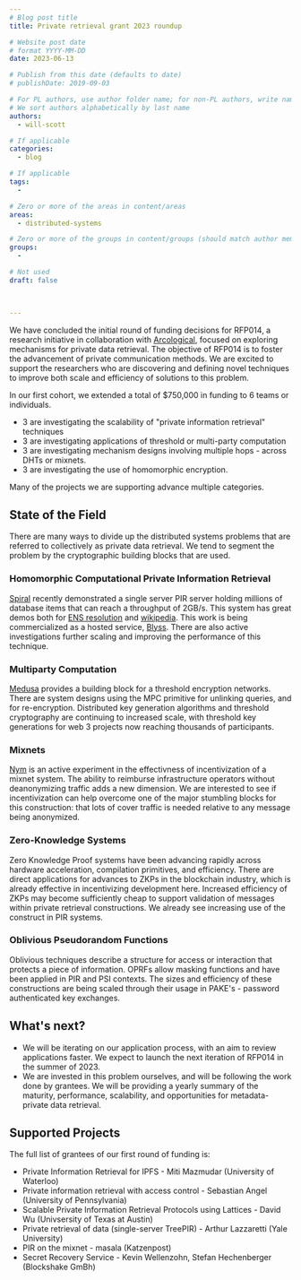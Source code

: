 ```yaml
---
# Blog post title
title: Private retrieval grant 2023 roundup 

# Website post date
# format YYYY-MM-DD
date: 2023-06-13

# Publish from this date (defaults to date)
# publishDate: 2019-09-03

# For PL authors, use author folder name; for non-PL authors, write name as in paper within ""
# We sort authors alphabetically by last name
authors:
  - will-scott

# If applicable
categories:
  - blog

# If applicable
tags:
  -

# Zero or more of the areas in content/areas
areas:
  - distributed-systems

# Zero or more of the groups in content/groups (should match author membership)
groups:
  - 

# Not used
draft: false


 
---
```


We have concluded the initial round of funding decisions for RFP014, a research initiative in collaboration with [Arcological](https://arcological.xyz/), focused on exploring mechanisms for private data retrieval. The objective of RFP014 is to foster the advancement of private communication methods. We are excited to support the researchers who are discovering and defining novel techniques to improve both scale and efficiency of solutions to this problem.

In our first cohort, we extended a total of $750,000 in funding to 6 teams or individuals.
* 3 are investigating the scalability of "private information retrieval" techniques
* 3 are investigating applications of threshold or multi-party computation
* 3 are investigating mechanism designs involving multiple hops - across DHTs or mixnets.
* 3 are investigating the use of homomorphic encryption.

Many of the projects we are supporting advance multiple categories.


## State of the Field

There are many ways to divide up the distributed systems problems that are referred to collectively as private data retrieval. We tend to segment the problem by the cryptographic building blocks that are used.

### Homomorphic Computational Private Information Retrieval
[Spiral](https://eprint.iacr.org/2022/368) recently demonstrated a single server PIR server holding millions of database items that can reach a throughput of 2GB/s. This system has great demos both for [ENS resolution](https://sprl.it/) and [wikipedia](https://spiralwiki.com/). This work is being commercialized as a hosted service, [Blyss](https://blyss.dev/). There are also active investigations further scaling and improving the performance of this technique.

### Multiparty Computation
[Medusa](https://medusanet.xyz/) provides a building block for a threshold encryption networks. There are system designs using the MPC primitive for unlinking queries, and for re-encryption. Distributed key generation algorithms and threshold cryptography are continuing to increased scale, with threshold key generations for web 3 projects now reaching thousands of participants.

### Mixnets
[Nym](https://nymtech.net/) is an active experiment in the effectivness of incentivization of a mixnet system. The ability to reimburse infrastructure operators without deanonymizing traffic adds a new dimension. We are interested to see if incentivization can help overcome one of the major stumbling blocks for this construction: that lots of cover traffic is needed relative to any message being anonymized.


### Zero-Knowledge Systems
Zero Knowledge Proof systems have been advancing rapidly across hardware acceleration, compilation primitives, and efficiency. There are direct applications for advances to ZKPs in the blockchain industry, which is already effective in incentivizing development here. Increased efficiency of ZKPs may become sufficiently cheap to support validation of messages within private retrieval constructions. We already see increasing use of the construct in PIR systems.

### Oblivious Pseudorandom Functions
Oblivious techniques describe a structure for access or interaction that protects a piece of information. OPRFs allow masking functions and have been applied in PIR and PSI contexts. The sizes and efficiency of these constructions are being scaled through their usage in PAKE's - password authenticated key exchanges.

## What's next?

* We will be iterating on our application process, with an aim to review applications faster. We expect to launch the next iteration of RFP014 in the summer of 2023.
* We are invested in this problem ourselves, and will be following the work done by grantees. We will be providing a yearly summary of the maturity, performance, scalability, and opportunities for metadata-private data retrieval.

## Supported Projects

The full list of grantees of our first round of funding is:
* Private Information Retrieval for IPFS - Miti Mazmudar (University of Waterloo)
* Private information retrieval with access control - Sebastian Angel (University of Pennsylvania)
* Scalable Private Information Retrieval Protocols using Lattices - David Wu (Univsersity of Texas at Austin)
* Private retrieval of data (single-server TreePIR) - Arthur Lazzaretti (Yale University)
* PIR on the mixnet - masala (Katzenpost) 
* Secret Recovery Service - Kevin Wellenzohn, Stefan Hechenberger (Blockshake GmBh)
